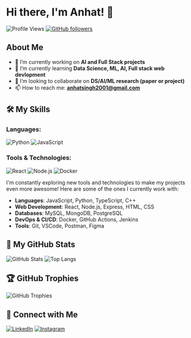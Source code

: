 # Hi there, I'm Anhat! 👋

![Profile Views](https://komarev.com/ghpvc/?username=anhatsingh&style=flat-square&color=blue) 
[![GitHub followers](https://img.shields.io/github/followers/anhatsingh?label=Follow&style=social)](https://github.com/anhatsingh/?tab=followers)

## About Me

- 🔭 I’m currently working on **AI and Full Stack projects**
- 🌱 I’m currently learning **Data Science, ML, AI, Full stack web devlopment**
- 👯 I’m looking to collaborate on **DS/AI/ML research (paper or project)**
- 📫 How to reach me: **anhatsingh2001@gmail.com**

## 🛠️ My Skills

### Languages:
![Python](https://img.shields.io/badge/-Python-3776AB?style=flat&logo=python&logoColor=white) 
![JavaScript](https://img.shields.io/badge/-JavaScript-F7DF1E?style=flat&logo=javascript&logoColor=black) 

### Tools & Technologies:
![React](https://img.shields.io/badge/-React-61DAFB?style=flat&logo=react&logoColor=black) 
![Node.js](https://img.shields.io/badge/-Node.js-339933?style=flat&logo=node.js&logoColor=white) 
![Docker](https://img.shields.io/badge/-Docker-2496ED?style=flat&logo=docker&logoColor=white)

I'm constantly exploring new tools and technologies to make my projects even more awesome! Here are some of the ones I currently work with:

- **Languages**: JavaScript, Python, TypeScript, C++
- **Web Development**: React, Node.js, Express, HTML, CSS
- **Databases**: MySQL, MongoDB, PostgreSQL
- **DevOps & CI/CD**: Docker, GitHub Actions, Jenkins
- **Tools**: Git, VSCode, Postman, Figma

## 📂 My GitHub Stats

![GitHub Stats](https://github-readme-stats.vercel.app/api?username=anhatsingh&show_icons=true&hide_title=true&hide=prs&count_private=true&include_all_commits=true&theme=radical)
![Top Langs](https://github-readme-stats.vercel.app/api/top-langs/?username=anhatsingh&layout=compact&theme=radical)

## 🏆 GitHub Trophies

![GitHub Trophies](https://github-profile-trophy.vercel.app/?username=anhatsingh&theme=algolia)

<!-- ## 🚀 Recent Activity -->

<!--START_SECTION:activity-->
<!-- 1. 🗣 Commented on [Issue](URL_to_issue) in [RepoName](URL_to_repo)
2. 💪 Opened PR [#123](URL_to_pr) in [RepoName](URL_to_repo)
3. 🎉 Merged PR [#123](URL_to_pr) in [RepoName](URL_to_repo)
4. 💬 Discussed [Issue](URL_to_discussion) in [RepoName](URL_to_repo) -->
<!--END_SECTION:activity-->

<!-- ## 🌟 Highlighted Projects -->

<!-- [![Readme Card](https://github-readme-stats.vercel.app/api/pin/?username=anhatsingh&repo=repository-name&theme=tokyonight)](https://github.com/anhatsingh/repository-name) -->
<!-- [![Readme Card](https://github-readme-stats.vercel.app/api/pin/?username=anhatsingh&repo=repository-name&theme=tokyonight)](https://github.com/anhatsingh/repository-name) -->

<!-- ## 🎨 Profile Banner -->

<!-- ![Your Banner Image](URL_of_your_image) -->

## 🔗 Connect with Me

[![LinkedIn](https://img.shields.io/badge/-LinkedIn-0077B5?style=flat&logo=linkedin&logoColor=white)](https://www.linkedin.com/in/anhatsingh)
[![Instagram](https://img.shields.io/badge/-Instagram-E4405F?style=flat&logo=instagram&logoColor=white)](https://www.instagram.com/anhat.singh)

<!-- ## 📧 Latest Blog Posts -->

<!-- BLOG-POST-LIST:START -->
<!-- - [Blog Post Title](URL_to_blog_post)
- [Blog Post Title](URL_to_blog_post)
- [Blog Post Title](URL_to_blog_post) -->
<!-- BLOG-POST-LIST:END -->

